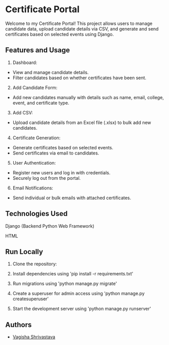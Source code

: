 
# Certificate Portal

Welcome to my Certificate Portal! This project allows users to manage candidate data, upload candidate details via CSV, and generate and send certificates based on selected events using Django.







## Features and Usage

1. Dashboard:

* View and manage candidate details.
* Filter candidates based on whether certificates have been sent.

2. Add Candidate Form:

* Add new candidates manually with details such as name, email, college, event, and certificate type.
3. Add CSV:
* Upload candidate details from an Excel file (.xlsx) to bulk add new candidates.
4. Certificate Generation:
* Generate certificates based on selected events.
* Send certificates via email to candidates.

5. User Authentication:
* Register new users and log in with credentials.
* Securely log out from the portal.

6. Email Notifications:
* Send individual or bulk emails with attached certificates.
## Technologies Used



Django (Backend Python Web Framework)

HTML


## Run Locally


1. Clone the repository:


2. Install dependencies using 'pip install -r requirements.txt'

3. Run migrations using 'python manage.py migrate'

4. Create a superuser for admin access using 'python manage.py createsuperuser'

5. Start the development server using 'python manage.py runserver'
## Authors

- [Vagisha Shrivastava](https://github.com/vagisha-11)

